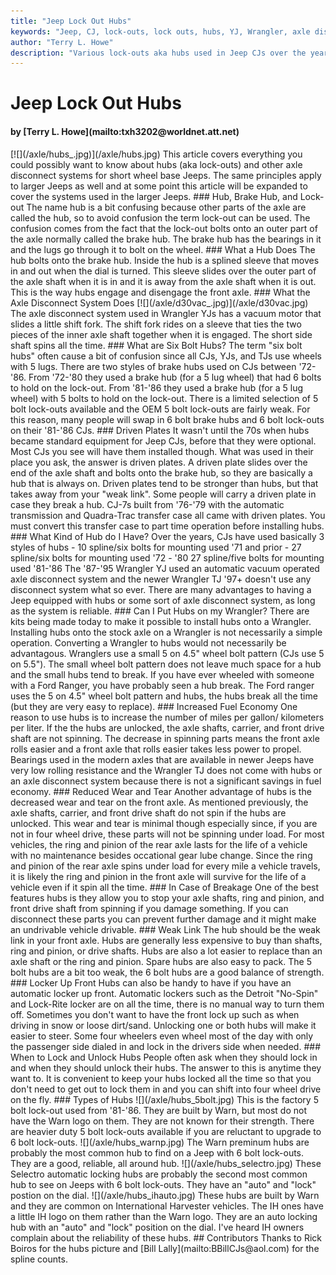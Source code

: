 ```yaml
---
title: "Jeep Lock Out Hubs"
keywords: "Jeep, CJ, lock-outs, lock outs, hubs, YJ, Wrangler, axle disconnect"
author: "Terry L. Howe"
description: "Various lock-outs aka hubs used in Jeep CJs over the years.  This article covers basic hub FAQs and Spline and bolt counts.  It also covers axle disconnect system used in Wranglers."
---
```


# Jeep Lock Out Hubs
<H4>by [Terry L. Howe](mailto:txh3202@worldnet.att.net)</H4>
[![](/axle/hubs_.jpg)](/axle/hubs.jpg)
This article covers everything you could possibly want to know about
hubs (aka lock-outs) and other axle disconnect systems for short
wheel base Jeeps.  The same principles apply to larger Jeeps as well
and at some point this article will be expanded to cover the systems
used in the larger Jeeps.
### Hub, Brake Hub, and Lock-out
The name hub is a bit confusing because other parts of the axle
are called the hub, so to avoid confusion the term lock-out can
be used.  The confusion comes from the fact that the lock-out
bolts onto an outer part of the axle normally called the brake hub.
The brake hub has the bearings in it and the lugs go through it to
bolt on the wheel.
### What a Hub Does
The hub bolts onto the brake hub.  Inside the hub is a splined
sleeve that moves in and out when the dial is turned.  This sleeve
slides over the outer part of the axle shaft when it is in and it
is away from the axle shaft when it is out.  This is the way hubs
engage and disengage the front axle.
### What the Axle Disconnect System Does
[![](/axle/d30vac_.jpg)](/axle/d30vac.jpg)
The axle disconnect system used in Wrangler YJs has a vacuum motor
that slides a little shift fork.  The shift fork rides on a
sleeve that ties the two pieces of the inner axle shaft together when
it is engaged.  The short side shaft spins all the time.
### What are Six Bolt Hubs?
The term "six bolt hubs" often cause a bit of confusion since all CJs,
YJs, and TJs use wheels with 5 lugs.  There are two styles of brake
hubs used on CJs between '72-'86.  From '72-'80 they used a brake
hub (for a 5 lug wheel) that had 6 bolts to hold on the lock-out.
From '81-'86 they used a brake hub (for a 5 lug wheel) with 5 bolts
to hold on the lock-out.  There is a limited selection of 5 bolt
lock-outs available and the OEM 5 bolt lock-outs are fairly weak.
For this reason, many people will swap in 6 bolt brake hubs and 6
bolt lock-outs on their '81-'86 CJs.
### Driven Plates
It wasn't until the 70s when hubs became standard equipment for
Jeep CJs, before that they were optional.  Most CJs you see will
have them installed though.  What was used in their place you ask,
the answer is driven plates.  A driven plate slides over the end
of the axle shaft and bolts onto the brake hub, so they are basically
a hub that is always on.  Driven plates tend to be stronger than
hubs, but that takes away from your "weak link".  Some people will
carry a driven plate in case they break a hub.
CJ-7s built from '76-'79 with the automatic transmission and
Quadra-Trac transfer case all came with driven plates.  You must
convert this transfer case to part time operation before installing
hubs.
### What Kind of Hub do I Have?
Over the years, CJs have used basically 3 styles of hubs
- 10 spline/six bolts for mounting used '71 and prior
- 27 spline/six bolts for mounting used '72 - '80
27 spline/five bolts for mounting used '81-'86
The '87-'95 Wrangler YJ used an automatic vacuum operated axle
disconnect system and the newer Wrangler TJ '97+ doesn't use
any disconnect system what so ever.  There are many advantages
to having a Jeep equipped with hubs or some sort of axle disconnect
system, as long as the system is reliable.
### Can I Put Hubs on my Wrangler?
There are kits being made today to make it possible to install
hubs onto a Wrangler.  Installing hubs onto the stock axle on
a Wrangler is not necessarily a simple operation.  Converting
a Wrangler to hubs would not necessarily be advantagous.  Wranglers
use a small 5 on 4.5" wheel bolt pattern (CJs use 5 on 5.5").
The small wheel bolt pattern does not leave much space for a
hub and the small hubs tend to break.  If you have ever wheeled
with someone with a Ford Ranger, you have probably seen a hub
break.  The Ford ranger uses the 5 on 4.5" wheel bolt pattern
and hubs, the hubs break all the time (but they are very easy
to replace).
### Increased Fuel Economy
One reason to use hubs is to increase the number of miles per gallon/
kilometers per liter.  If the the hubs are unlocked, the axle shafts,
carrier, and front drive shaft are not spinning.  The decrease in
spinning parts means the front axle rolls easier and a front axle
that rolls easier takes less power to propel.  Bearings used in
the modern axles that are available in newer Jeeps have very low
rolling resistance and the Wrangler TJ does not come with hubs or
an axle disconnect system because there is not a significant savings
in fuel economy.
### Reduced Wear and Tear
Another advantage of hubs is the decreased wear and tear on the
front axle.  As mentioned previously, the axle shafts, carrier,
and front drive shaft do not spin if the hubs are unlocked.  This
wear and tear is minimal though especially since, if you are not
in four wheel drive, these parts will not be spinning under load.
For most vehicles, the ring and pinion of the rear axle lasts for
the life of a vehicle with no maintenance besides occational
gear lube change.  Since the ring and pinion of the rear axle spins
under load for every mile a vehicle travels, it is likely the
ring and pinion in the front axle will survive for the life of
a vehicle even if it spin all the time.
### In Case of Breakage
One of the best features hubs is they allow you to stop your axle
shafts, ring and pinion, and front drive shaft from spinning if
you damage something.  If you can disconnect these parts you
can prevent further damage and it might make an undrivable vehicle
drivable.
### Weak Link
The hub should be the weak link in your front axle.  Hubs are
generally less expensive to buy than shafts, ring and pinion,
or drive shafts.  Hubs are also a lot easier to replace than
an axle shaft or the ring and pinion.  Spare hubs are also
easy to pack.  The 5 bolt hubs are a bit too weak, the 6
bolt hubs are a good balance of strength.
### Locker Up Front
Hubs can also be handy to have if you have an automatic locker
up front.  Automatic lockers such as the Detroit "No-Spin" and
Lock-Rite locker are on all the time, there is no manual way
to turn them off.  Sometimes you don't want to have the front
lock up such as when driving in snow or loose dirt/sand.  Unlocking
one or both hubs will make it easier to steer.  Some four wheelers
even wheel most of the day with only the passenger side dialed
in and lock in the drivers side when needed.
### When to Lock and Unlock Hubs
People often ask when they should lock in and when they should
unlock their hubs.  The answer to this is anytime they want to.
It is convenient to keep your hubs locked all the time so that
you don't need to get out to lock them in and you can shift into
four wheel drive on the fly.
### Types of Hubs
![](/axle/hubs_5bolt.jpg)
This is the factory 5 bolt lock-out used from '81-'86.  They are
built by Warn, but most do not have the Warn logo on them.  They
are not known for their strength.  There are heavier duty 5 bolt
lock-outs available if you are reluctant to upgrade to 6 bolt
lock-outs.
![](/axle/hubs_warnp.jpg)
The Warn preminum hubs are probably the most common hub to find on
a Jeep with 6 bolt lock-outs.  They are a good, reliable, all
around hub.
![](/axle/hubs_selectro.jpg)
These Selectro automatic locking hubs are probably the second most
common hub to see on Jeeps with 6 bolt lock-outs.  They have an "auto"
and "lock" postion on the dial.
![](/axle/hubs_ihauto.jpg)
These hubs are built by Warn and they are common on International
Harvester vehicles.  The IH ones have a little IH logo on them
rather than the Warn logo.  They are an auto locking hub with an "auto"
and "lock" position on the dial.  I've heard IH owners complain
about the reliability of these hubs.
## Contributors
Thanks to Rick Boiros for the hubs picture and
[Bill Lally](mailto:BBillCJs@aol.com) for the
spline counts.